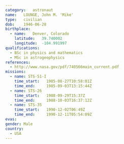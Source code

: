 ```yaml
---
category:	astronaut
name:	LOUNGE, John M. 'Mike'
type:	civilian
dob:	1946-06-28
birthplace:
  - name:	Denver, Colorado
    latitude:	39.740002
    longitude:	-104.991997
qualifications:
  - BSc in physics and mathematics
  - MSc in astrogeophysics
references:
  - http://www.nasa.gov/pdf/740566main_current.pdf
missions:
  - name: STS-51-I
    time_start:   1985-08-27T10:58:01Z
    time_end:     1985-09-03T13:15:44Z
  - name: STS-26
    time_start:   1988-09-29T15:37Z
    time_end:     1988-10-03T16:37:12Z
  - name: STS-35
    time_start:   1990-12-02T06:49Z
    time_end:     1990-12-11T05:54:09Z
evas:
gender:	Male
country:
  - USA
---
```

